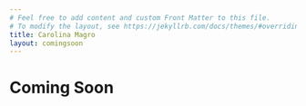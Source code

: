 ```yaml
---
# Feel free to add content and custom Front Matter to this file.
# To modify the layout, see https://jekyllrb.com/docs/themes/#overriding-theme-defaults
title: Carolina Magro
layout: comingsoon
---
```


# Coming Soon